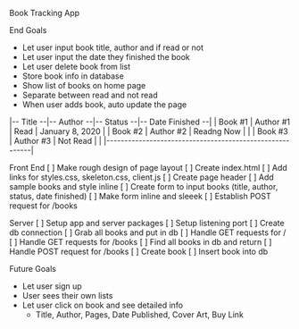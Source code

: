 Book Tracking App

End Goals
* Let user input book title, author and if read or not
* Let user input the date they finished the book
* Let user delete book from list
* Store book info in database
* Show list of books on home page
* Separate between read and not read
* When user adds book, auto update the page

|-- Title --|-- Author --|-- Status --|-- Date Finished --|
| Book #1   | Author #1  | Read       | January 8, 2020   |
| Book #2   | Author #2  | Readng Now |                   |
| Book #3   | Author #3  | Not Read   |                   |
|---------------------------------------------------------|


Front End
[ ] Make rough design of page layout
[ ] Create index.html
[ ] Add links for styles.css, skeleton.css, client.js
[ ] Create page header
[ ] Add sample books and style inline
[ ] Create form to input books (title, author, status, date finished)
[ ] Make form inline and sleeek
[ ] Establish POST request for /books


Server
[ ] Setup app and server packages
[ ] Setup listening port
[ ] Create db connection
[ ] Grab all books and put in db
[ ] Handle GET requests for /
[ ] Handle GET requests for /books
    [ ] Find all books in db and return
[ ] Handle POST request for /books
    [ ] Create book
    [ ] Insert book into db











Future Goals
* Let user sign up
* User sees their own lists
* Let user click on book and see detailed info
  * Title, Author, Pages, Date Published, Cover Art, Buy Link